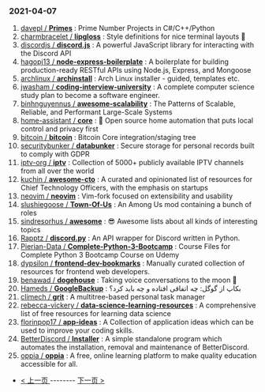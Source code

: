 ### 2021-04-07 
1. [
        davepl /
**Primes**](https://github.com/davepl/Primes) : Prime Number Projects in C#/C++/Python
1. [
        charmbracelet /
**lipgloss**](https://github.com/charmbracelet/lipgloss) : Style definitions for nice terminal layouts 👄
1. [
        discordjs /
**discord.js**](https://github.com/discordjs/discord.js) : A powerful JavaScript library for interacting with the Discord API
1. [
        hagopj13 /
**node-express-boilerplate**](https://github.com/hagopj13/node-express-boilerplate) : A boilerplate for building production-ready RESTful APIs using Node.js, Express, and Mongoose
1. [
        archlinux /
**archinstall**](https://github.com/archlinux/archinstall) : Arch Linux installer - guided, templates etc.
1. [
        jwasham /
**coding-interview-university**](https://github.com/jwasham/coding-interview-university) : A complete computer science study plan to become a software engineer.
1. [
        binhnguyennus /
**awesome-scalability**](https://github.com/binhnguyennus/awesome-scalability) : The Patterns of Scalable, Reliable, and Performant Large-Scale Systems
1. [
        home-assistant /
**core**](https://github.com/home-assistant/core) : 🏡 Open source home automation that puts local control and privacy first
1. [
        bitcoin /
**bitcoin**](https://github.com/bitcoin/bitcoin) : Bitcoin Core integration/staging tree
1. [
        securitybunker /
**databunker**](https://github.com/securitybunker/databunker) : Secure storage for personal records built to comply with GDPR
1. [
        iptv-org /
**iptv**](https://github.com/iptv-org/iptv) : Collection of 5000+ publicly available IPTV channels from all over the world
1. [
        kuchin /
**awesome-cto**](https://github.com/kuchin/awesome-cto) : A curated and opinionated list of resources for Chief Technology Officers, with the emphasis on startups
1. [
        neovim /
**neovim**](https://github.com/neovim/neovim) : Vim-fork focused on extensibility and usability
1. [
        slushiegoose /
**Town-Of-Us**](https://github.com/slushiegoose/Town-Of-Us) : An Among Us mod containing a bunch of roles
1. [
        sindresorhus /
**awesome**](https://github.com/sindresorhus/awesome) : 😎 Awesome lists about all kinds of interesting topics
1. [
        Rapptz /
**discord.py**](https://github.com/Rapptz/discord.py) : An API wrapper for Discord written in Python.
1. [
        Pierian-Data /
**Complete-Python-3-Bootcamp**](https://github.com/Pierian-Data/Complete-Python-3-Bootcamp) : Course Files for Complete Python 3 Bootcamp Course on Udemy
1. [
        dypsilon /
**frontend-dev-bookmarks**](https://github.com/dypsilon/frontend-dev-bookmarks) : Manually curated collection of resources for frontend web developers.
1. [
        benawad /
**dogehouse**](https://github.com/benawad/dogehouse) : Taking voice conversations to the moon 🚀
1. [
        Hameds /
**GoogleBackup**](https://github.com/Hameds/GoogleBackup) : بکاپ از گوگل: چه اتفاقی افتاده و چه باید کرد؟
1. [
        climech /
**grit**](https://github.com/climech/grit) : A multitree-based personal task manager
1. [
        rebecca-vickery /
**data-science-learning-resources**](https://github.com/rebecca-vickery/data-science-learning-resources) : A comprehensive list of free resources for learning data science
1. [
        florinpop17 /
**app-ideas**](https://github.com/florinpop17/app-ideas) : A Collection of application ideas which can be used to improve your coding skills.
1. [
        BetterDiscord /
**Installer**](https://github.com/BetterDiscord/Installer) : A simple standalone program which automates the installation, removal and maintenance of BetterDiscord.
1. [
        oppia /
**oppia**](https://github.com/oppia/oppia) : A free, online learning platform to make quality education accessible for all. 

- [ < 上一页 ](https://github.com/able8/github-trending-daily-record/blob/master/2021-04-06.md) -------- [ 下一页 > ](https://github.com/able8/github-trending-daily-record/blob/master/2021-04-08.md)